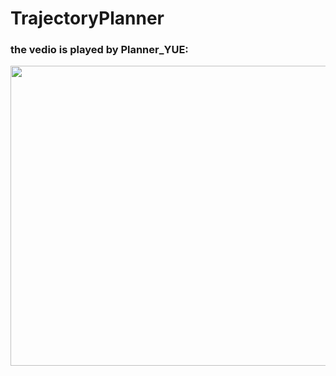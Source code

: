 # TrajectoryPlanner

### the vedio is played by Planner_YUE:

<p align="center">
  <img src="https://github.com/guochuangpeng/TrajectoryPlanner/blob/zhangyue--closed-loop-finish/closed%20loop.gif" width = "1080" height = "480"/>
</p> 
